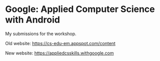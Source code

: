 # Google: Applied Computer Science with Android
My submissions for the workshop.

Old website: https://cs-edu-em.appspot.com/content

New website: https://appliedcsskills.withgoogle.com